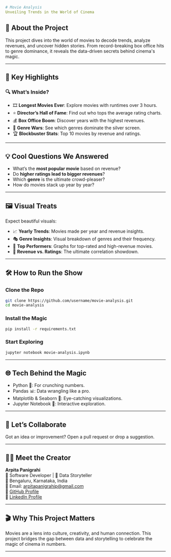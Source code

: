 ```yaml
# Movie Analysis
Unveiling Trends in the World of Cinema
```

## 🌟 About the Project  
This project dives into the world of movies to decode trends, analyze revenues, and uncover hidden stories. From record-breaking box office hits to genre dominance, it reveals the data-driven secrets behind cinema's magic.  

---

## 🎯 Key Highlights  

### 🔍 What’s Inside?  
- 🎞️ **Longest Movies Ever**: Explore movies with runtimes over 3 hours.  
- ⭐ **Director’s Hall of Fame**: Find out who tops the average rating charts.  
- 💰 **Box Office Boom**: Discover years with the highest revenues.  
- 🎥 **Genre Wars**: See which genres dominate the silver screen.  
- 🏆 **Blockbuster Stats**: Top 10 movies by revenue and ratings.  

---

## 💡 Cool Questions We Answered  
- What’s the **most popular movie** based on revenue?  
- Do **higher ratings lead to bigger revenues**?  
- Which **genre** is the ultimate crowd-pleaser?  
- How do movies stack up year by year?  

---

## 🖼️ Visual Treats  
Expect beautiful visuals:  
- 📈 **Yearly Trends**: Movies made per year and revenue insights.  
- 🎭 **Genre Insights**: Visual breakdown of genres and their frequency.  
- 🌟 **Top Performers**: Graphs for top-rated and high-revenue movies.  
- 💸 **Revenue vs. Ratings**: The ultimate correlation showdown.  

---

## 🛠️ How to Run the Show  

### Clone the Repo  
```bash
git clone https://github.com/username/movie-analysis.git
cd movie-analysis
```

### Install the Magic  
```bash
pip install -r requirements.txt
```

### Start Exploring  
```bash
jupyter notebook movie-analysis.ipynb
```

---

## 🌐 Tech Behind the Magic  
- Python 🐍: For crunching numbers.  
- Pandas 📊: Data wrangling like a pro.  
- Matplotlib & Seaborn 🎨: Eye-catching visualizations.  
- Jupyter Notebook 📓: Interactive exploration.  

---

## 🤝 Let’s Collaborate  
Got an idea or improvement? Open a pull request or drop a suggestion.  

---

## 👩‍💻 Meet the Creator  
**Arpita Panigrahi**  
💼 Software Developer | 🎥 Data Storyteller  
📍 Bengaluru, Karnataka, India  
📧 Email: arpitapanigrahip@gmail.com  
🔗 [GitHub Profile](https://github.com/Arpita-Panigrahi)  
🔗 [LinkedIn Profile](https://www.linkedin.com/in/arpita-panigrahi-6a753428a/)  

---

## 🎬 Why This Project Matters  
Movies are a lens into culture, creativity, and human connection. This project bridges the gap between data and storytelling to celebrate the magic of cinema in numbers.  

---
